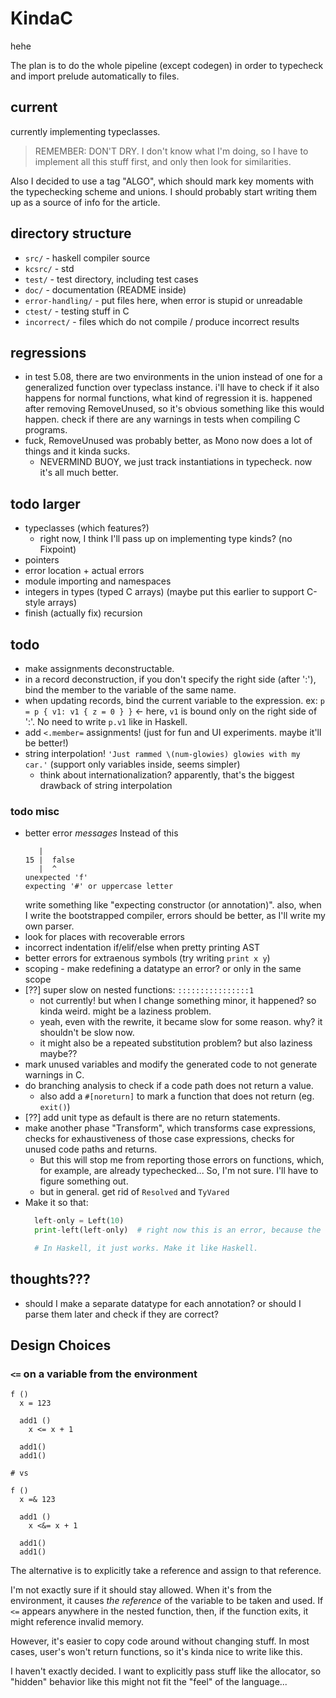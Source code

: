 # KindaC

hehe

The plan is to do the whole pipeline (except codegen) in order to typecheck and import prelude automatically to files.


## current

currently implementing typeclasses.

> REMEMBER: DON'T DRY.  I don't know what I'm doing, so I have to implement all this stuff first, and only then look for similarities.

Also I decided to use a tag "ALGO", which should mark key moments with the typechecking scheme and unions. I should probably start writing them up as a source of info for the article.


## directory structure

- `src/` - haskell compiler source
- `kcsrc/` - std
- `test/` - test directory, including test cases
- `doc/` - documentation (README inside)
- `error-handling/` - put files here, when error is stupid or unreadable
- `ctest/` - testing stuff in C
- `incorrect/` - files which do not compile / produce incorrect results

## regressions

- in test 5.08, there are two environments in the union instead of one for a generalized function over typeclass instance. i'll have to check if it also happens for normal functions, what kind of regression it is. happened after removing RemoveUnused, so it's obvious something like this would happen. check if there are any warnings in tests when compiling C programs.
- fuck, RemoveUnused was probably better, as Mono now does a lot of things and it kinda sucks.
  - NEVERMIND BUOY, we just track instantiations in typecheck. now it's all much better.


## todo larger

- typeclasses (which features?)
  - right now, I think I'll pass up on implementing type kinds? (no Fixpoint)
- pointers
- error location + actual errors
- module importing and namespaces
- integers in types (typed C arrays)  (maybe put this earlier to support C-style arrays)
- finish (actually fix) recursion


## todo

- make assignments deconstructable.
- in a record deconstruction, if you don't specify the right side (after ':'), bind the member to the variable of the same name.
- when updating records, bind the current variable to the expression. ex: `p = p { v1: v1 { z = 0 } }` <- here, `v1` is bound only on the right side of ':'. No need to write `p.v1` like in Haskell.
- add `<.member=` assignments! (just for fun and UI experiments. maybe it'll be better!)
- string interpolation! `'Just rammed \(num-glowies) glowies with my car.'` (support only variables inside, seems simpler)
  - think about internationalization? apparently, that's the biggest drawback of string interpolation


### todo misc
- better error *messages*
  Instead of this
  ```
     |
  15 |  false
     |  ^
  unexpected 'f'
  expecting '#' or uppercase letter
  ```
  write something like "expecting constructor (or annotation)". also, when I write the bootstrapped compiler, errors should be better, as I'll write my own parser.
- look for places with recoverable errors
- incorrect indentation if/elif/else when pretty printing AST
- better errors for extraenous symbols (try writing `print x y`)
- scoping - make redefining a datatype an error? or only in the same scope
- [??] super slow on nested functions: `::::::::::::::::1`
  - not currently! but when I change something minor, it happened? so kinda weird. might be a laziness problem.
  - yeah, even with the rewrite, it became slow for some reason. why? it shouldn't be slow now.
  - it might also be a repeated substitution problem? but also laziness maybe??
- mark unused variables and modify the generated code to not generate warnings in C.
- do branching analysis to check if a code path does not return a value.
  - also add a `#[noreturn]` to mark a function that does not return (eg. `exit()`)
- [??] add unit type as default is there are no return statements.
- make another phase "Transform", which transforms case expressions, checks for exhaustiveness of those case expressions, checks for unused code paths and returns.
  - But this will stop me from reporting those errors on functions, which, for example, are already typechecked... So, I'm not sure. I'll have to figure something out.
  - but in general. get rid of `Resolved` and `TyVared`
- Make it so that:
  ```python
    left-only = Left(10)
    print-left(left-only)  # right now this is an error, because the type is Either Int a (with a being an "ambiguous" type)

    # In Haskell, it just works. Make it like Haskell.
  ```

## thoughts???
- should I make a separate datatype for each annotation? or should I parse them later and check if they are correct?

## Design Choices

### `<=` on a variable from the environment

```
f ()
  x = 123

  add1 ()
    x <= x + 1

  add1()
  add1()

# vs

f ()
  x =& 123

  add1 ()
    x <&= x + 1

  add1()
  add1()
```

The alternative is to explicitly take a reference and assign to that reference.

I'm not exactly sure if it should stay allowed. When it's from the environment, it causes *the reference* of the variable to be taken and used. If `<=` appears anywhere in the nested function, then, if the function exits, it might reference invalid memory.

However, it's easier to copy code around without changing stuff. In most cases, user's won't return functions, so it's kinda nice to write like this.

I haven't exactly decided. I want to explicitly pass stuff like the allocator, so "hidden" behavior like this might not fit the "feel" of the language...
